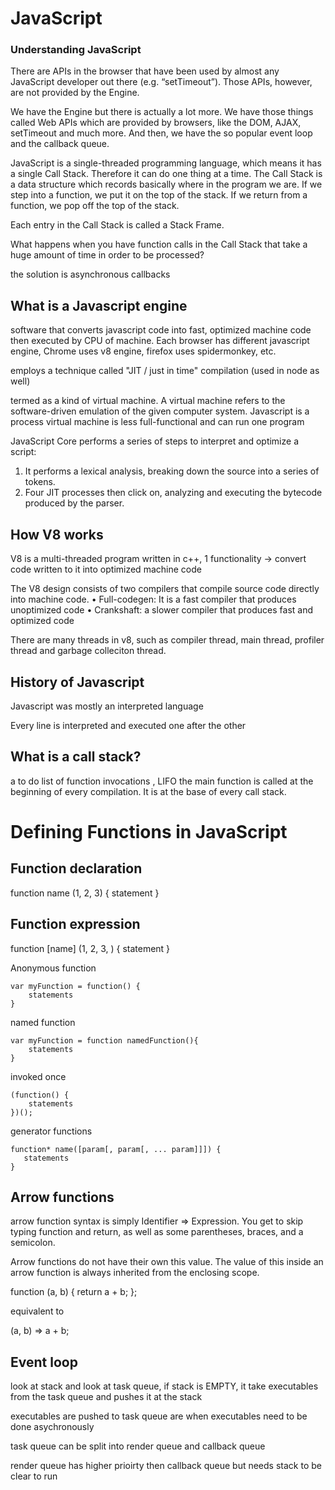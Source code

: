 # JavaScript

### Understanding JavaScript 

There are APIs in the browser that have been used by almost any JavaScript developer out there (e.g. “setTimeout”). Those APIs, however, are not provided by the Engine.

We have the Engine but there is actually a lot more. We have those things called Web APIs which are provided by browsers, like the DOM, AJAX, setTimeout and much more.
And then, we have the so popular event loop and the callback queue.

JavaScript is a single-threaded programming language, which means it has a single Call Stack. Therefore it can do one thing at a time.
The Call Stack is a data structure which records basically where in the program we are. If we step into a function, we put it on the top of the stack. If we return from a function, we pop off the top of the stack. 

Each entry in the Call Stack is called a Stack Frame.

What happens when you have function calls in the Call Stack that take a huge amount of time in order to be processed?

the solution is asynchronous callbacks


## What is a Javascript engine

software that converts javascript code into fast, optimized machine code then executed by CPU of machine. Each browser has different javascript engine, Chrome uses v8 engine, firefox uses spidermonkey, etc. 

employs a technique called "JIT / just in time" compilation (used in node as well)

 termed as a kind of virtual machine. A virtual machine refers to the software-driven emulation of the given computer system. Javascript is a process virtual machine is less full-functional and can run one program

 JavaScript Core performs a series of steps to interpret and optimize a script:
1. It performs a lexical analysis, breaking down the source into a series of tokens.
2. Four JIT processes then click on, analyzing and executing the bytecode produced by the parser.

## How V8 works

V8 is a multi-threaded program written in c++, 1 functionality -> convert code written to it into optimized machine code

The V8 design consists of two compilers that compile source code directly into machine code.
•  Full-codegen:  It is a fast compiler that produces unoptimized code
•  Crankshaft: a slower compiler that produces fast and optimized code

There are many threads in v8, such as compiler thread, main thread, profiler thread and garbage colleciton thread. 

## History of Javascript

Javascript was mostly an interpreted language

Every line is interpreted and executed one after the other


## What is a call stack?

a  to do list of function invocations , LIFO
the main function is called at the beginning of every compilation. It is at the base of every call stack. 

# Defining Functions in JavaScript

## Function declaration
function name (1, 2, 3) {
  statement
}

## Function expression
function [name] (1, 2, 3, ) {
  statement
}

Anonymous function
```
var myFunction = function() {
    statements
}
```

named function
```
var myFunction = function namedFunction(){
    statements
}
```

invoked once
```
(function() {
    statements
})();
```


generator functions
```
function* name([param[, param[, ... param]]]) {
   statements
}
```

## Arrow functions
arrow function syntax is simply Identifier => Expression.
You get to skip typing function and return, as well as some parentheses, braces, and a semicolon.

Arrow functions do not have their own this value. The value of this inside an arrow function is always inherited from the enclosing scope.

function (a, b) {
  return a + b;
};

equivalent to

(a, b) => a + b;

## Event loop
look at stack and look at task queue, if stack is EMPTY, it take executables from the task queue and pushes it at the stack 

executables are pushed to task queue are when executables need to be done asychronously  

task queue can be split into render queue and callback queue

render queue has higher prioirty then callback queue but needs stack to be clear to run

